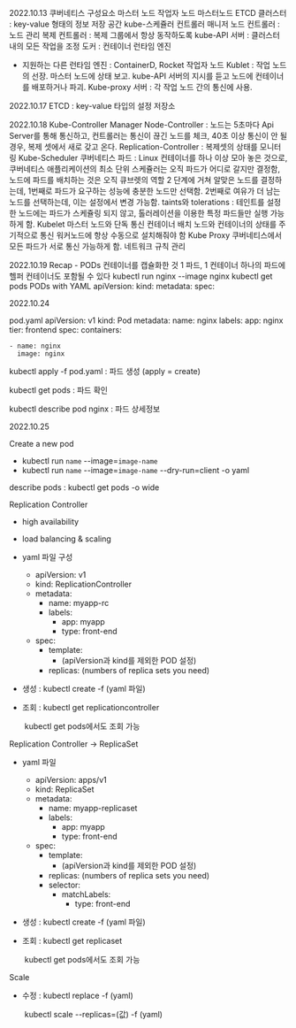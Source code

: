 2022.10.13
쿠버네티스 구성요소
  마스터 노드
  작업자 노드
마스터노드
  ETCD 클러스터 : key-value 형태의 정보 저장 공간
  kube-스케쥴러
  컨트롤러 매니저
    노드 컨트롤러 : 노드 관리
    복제 컨트롤러 : 복제 그룹에서 항상 동작하도록
  kube-API 서버 : 클러스터 내의 모든 작업을 조정
도커 : 컨테이너 런타임 엔진
  * 지원하는 다른 런타임 엔진 : ContainerD, Rocket
    작업자 노드
    Kublet : 작업 노드의 선장. 마스터 노드에 상태 보고. kube-API 서버의 지시를 듣고 노드에 컨테이너를 배포하거나 파괴.
    Kube-proxy 서버 : 각 작업 노드 간의 통신에 사용.

2022.10.17
ETCD : key-value 타입의 설정 저장소

2022.10.18
Kube-Controller Manager
  Node-Controller : 노드는 5초마다 Api Server를 통해 통신하고, 컨트롤러는 통신이 끊긴 노드를 체크, 40초 이상 통신이 안 될 경우, 복제 셋에서 새로 갖고 온다.
  Replication-Controller : 복제셋의 상태를 모니터링
Kube-Scheduler
  쿠버네티스 파드 : Linux 컨테이너를 하나 이상 모아 놓은 것으로, 쿠버네티스 애플리케이션의 최소 단위
  스케쥴러는 오직 파드가 어디로 갈지만 결정함, 노드에 파드를 배치하는 것은 오직 큐브렛의 역할
  2 단계에 거쳐 알맞은 노드를 결정하는데, 1번째로 파드가 요구하는 성능에 충분한 노드만 선택함. 2번째로 여유가 더 남는 노드를 선택하는데, 
  이는 설정에서 변경 가능함.
  taints와 tolerations : 테인트를 설정한 노드에는 파드가 스케쥴링 되지 않고, 톨러레이션을 이용한 특정 파드들만 실행 가능하게 함.
Kubelet
  마스터 노드와 단독 통신
  컨테이너 배치
  노드와 컨테이너의 상태를 주기적으로 통신
  워커노드에 항상 수동으로 설치해줘야 함
Kube Proxy
  쿠버네티스에서 모든 파드가 서로 통신 가능하게 함.
  네트워크 규칙 관리

2022.10.19
Recap - PODs
  컨테이너를 캡슐화한 것
  1 파드, 1 컨테이너
  하나의 파드에 헬퍼 컨테이너도 포함될 수 있다
  kubectl run nginx --image nginx
  kubectl get pods
PODs with YAML
  apiVersion:
  kind:
  metadata:
  spec:



2022.10.24

pod.yaml
apiVersion: v1
kind: Pod
metadata:
	name: nginx
	labels:
		app: nginx
		tier: frontend
spec:
	containers:

	- name: nginx
	  image: nginx

kubectl apply -f pod.yaml : 파드 생성
(apply = create)

kubectl get pods : 파드 확인

kubectl describe pod nginx : 파드 상세정보



2022.10.25

Create a new pod

- kubectl run `name` --image=`image-name` 
- kubectl run `name` --image=`image-name`  --dry-run=client -o yaml 



describe pods : kubectl get pods -o wide



Replication Controller

- high availability

- load balancing & scaling

- yaml 파일 구성

  - apiVersion: v1
  - kind: ReplicationController
  - metadata:
    - name: myapp-rc
    - labels:
      - app: myapp
      - type: front-end
  - spec:
    - template:
      - (apiVersion과 kind를 제외한 POD 설정)
    - replicas: (numbers of replica sets you need)

- 생성 : kubectl create -f (yaml 파일)

- 조회 : kubectl get replicationcontroller

  ​           kubectl get pods에서도 조회 가능



Replication Controller -> ReplicaSet

- yaml 파일

  - apiVersion: apps/v1
  - kind: ReplicaSet
  - metadata:
    - name: myapp-replicaset
    - labels:
      - app: myapp
      - type: front-end
  - spec:
    - template:
      - (apiVersion과 kind를 제외한 POD 설정)
    - replicas: (numbers of replica sets you need)
    - selector: 
      - matchLabels:
        - type: front-end

- 생성 : kubectl create -f (yaml 파일)

- 조회 : kubectl get replicaset

  ​           kubectl get pods에서도 조회 가능



Scale

- 수정 : kubectl replace -f (yaml)

  ​			kubectl scale --replicas=(값) -f (yaml)
